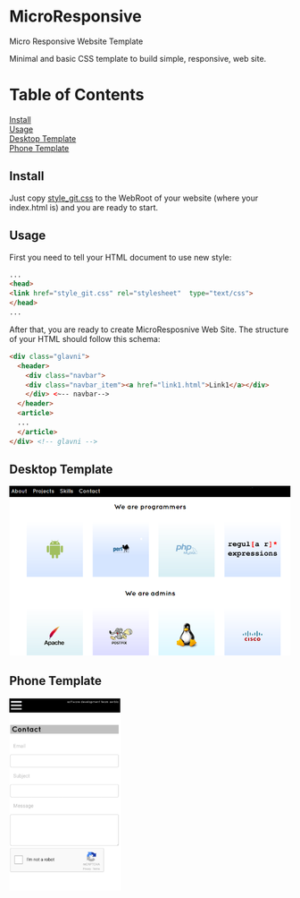 # MicroResponsive
Micro Responsive Website Template

Minimal and basic CSS template to build simple, responsive, web site.

# Table of Contents
[Install](https://github.com/exoplusplus/MicroResponsive/blob/master/README.md#install)<br>
[Usage](https://github.com/exoplusplus/MicroResponsive/blob/master/README.md#usage)<br>
[Desktop Template](https://github.com/exoplusplus/MicroResponsive/blob/master/README.md#desktop-template)<br>
[Phone Template](https://github.com/exoplusplus/MicroResponsive/blob/master/README.md#phone-template)


## Install

Just copy [style_git.css](style_git.css) to the WebRoot of your website (where your index.html is) and you are ready to start.

## Usage

First you need to tell your HTML document to use new style:

```html
...
<head>
<link href="style_git.css" rel="stylesheet"  type="text/css">
</head>
...
```
After that, you are ready to create MicroResposnive Web Site. The structure of your HTML should follow this schema:

```html
<div class="glavni">
  <header>
    <div class="navbar">
    <div class="navbar_item"><a href="link1.html">Link1</a></div>
    </div> <~-- navbar-->
  </header>
  <article>
  ...
  </article>
</div> <!-- glavni -->  
```

## Desktop Template
![alt Logo](https://github.com/exoplusplus/MicroResponsive/blob/master/desktop_template.png)

## Phone Template
<img src="https://github.com/exoplusplus/MicroResponsive/blob/master/phone_template.png" width="200px"/>
